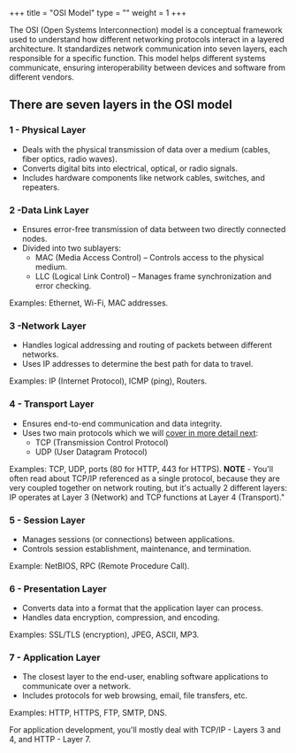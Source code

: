 +++
title = "OSI Model"
type = ""
weight = 1
+++
 
The OSI (Open Systems Interconnection) model is a conceptual framework used to understand how different networking protocols interact in a layered architecture. It standardizes network communication into seven layers, each responsible for a specific function. This model helps different systems communicate, ensuring interoperability between devices and software from different vendors.

## There are seven layers in the OSI model

### 1 - Physical Layer

* Deals with the physical transmission of data over a medium (cables, fiber optics, radio waves).
* Converts digital bits into electrical, optical, or radio signals.
* Includes hardware components like network cables, switches, and repeaters.

### 2 -Data Link Layer

* Ensures error-free transmission of data between two directly connected nodes.
* Divided into two sublayers:
  * MAC (Media Access Control) – Controls access to the physical medium.
  * LLC (Logical Link Control) – Manages frame synchronization and error checking.

Examples: Ethernet, Wi-Fi, MAC addresses.

### 3 -Network Layer

* Handles logical addressing and routing of packets between different networks.
* Uses IP addresses to determine the best path for data to travel.

Examples: IP (Internet Protocol), ICMP (ping), Routers.

### 4 - Transport Layer

* Ensures end-to-end communication and data integrity.
* Uses two main protocols which we will [cover in more detail next](2-tcp-and-udp):
  * TCP (Transmission Control Protocol) 
  * UDP (User Datagram Protocol)

Examples: TCP, UDP, ports (80 for HTTP, 443 for HTTPS).
 **NOTE** - You'll often read about TCP/IP referenced as a single protocol, because they are very coupled together on network routing, but it's actually 2 different layers: IP operates at Layer 3 (Network) and TCP functions at Layer 4 (Transport)."

### 5 - Session Layer

* Manages sessions (or connections) between applications.
* Controls session establishment, maintenance, and termination.

Example: NetBIOS, RPC (Remote Procedure Call).

### 6 - Presentation Layer

* Converts data into a format that the application layer can process.
* Handles data encryption, compression, and encoding.

Examples: SSL/TLS (encryption), JPEG, ASCII, MP3.

### 7 - Application Layer

* The closest layer to the end-user, enabling software applications to communicate over a network.
* Includes protocols for web browsing, email, file transfers, etc.

Examples: HTTP, HTTPS, FTP, SMTP, DNS.


For application development, you'll mostly deal with TCP/IP - Layers 3 and 4, and HTTP - Layer 7.
